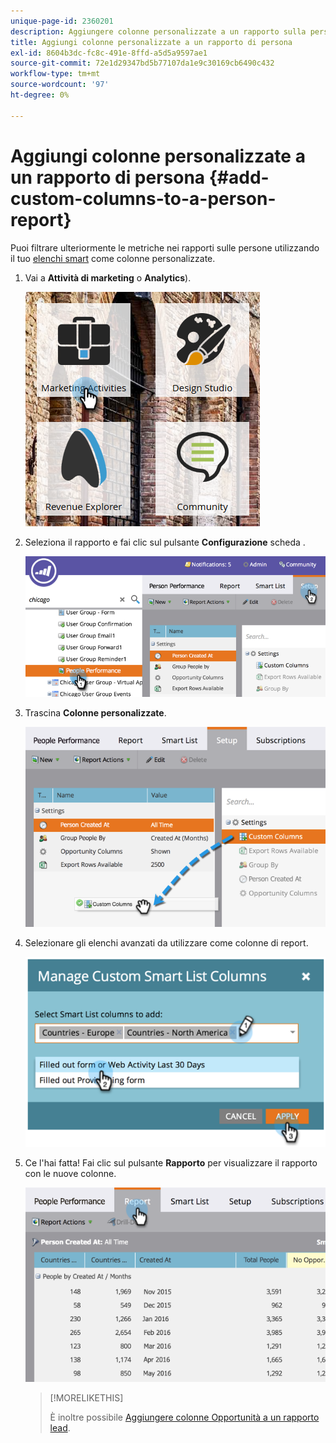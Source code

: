 ```yaml
---
unique-page-id: 2360201
description: Aggiungere colonne personalizzate a un rapporto sulla persona - Documenti Marketo - Documentazione del prodotto
title: Aggiungi colonne personalizzate a un rapporto di persona
exl-id: 8604b3dc-fc8c-491e-8ffd-a5d5a9597ae1
source-git-commit: 72e1d29347bd5b77107da1e9c30169cb6490c432
workflow-type: tm+mt
source-wordcount: '97'
ht-degree: 0%

---
```


# Aggiungi colonne personalizzate a un rapporto di persona {#add-custom-columns-to-a-person-report}

Puoi filtrare ulteriormente le metriche nei rapporti sulle persone utilizzando il tuo [elenchi smart](/help/marketo/product-docs/core-marketo-concepts/smart-lists-and-static-lists/understanding-smart-lists.md) come colonne personalizzate.

1. Vai a **Attività di marketing** o **Analytics**).

   ![](assets/ma-1.png)

1. Seleziona il rapporto e fai clic sul pulsante **Configurazione** scheda .

   ![](assets/two-1.png)

1. Trascina **Colonne personalizzate**.

   ![](assets/three-1.png)

1. Selezionare gli elenchi avanzati da utilizzare come colonne di report.

   ![](assets/image2014-9-16-16-3a39-3a34.png)

1. Ce l&#39;hai fatta! Fai clic sul pulsante **Rapporto** per visualizzare il rapporto con le nuove colonne.

   ![](assets/five-1.png)

   >[!MORELIKETHIS]
   >
   >È inoltre possibile [Aggiungere colonne Opportunità a un rapporto lead](/help/marketo/product-docs/reporting/basic-reporting/editing-reports/add-opportunity-columns-to-a-lead-report.md).
